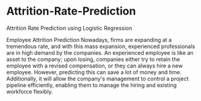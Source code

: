 # Attrition-Rate-Prediction
Attrition Rate Prediction using Logistic Regression

Employee Attrition Prediction
Nowadays, firms are expanding at a tremendous rate, and with this mass expansion, experienced professionals are in high demand by the companies. An experienced employee is like an asset to the company; upon losing, companies either try to retain the employee with a revised compensation, or they can always hire a new employee. However, predicting this can save a lot of money and time. Additionally, it will allow the company's management to control a project pipeline efficiently, enabling them to manage the hiring and existing workforce flexibly.
